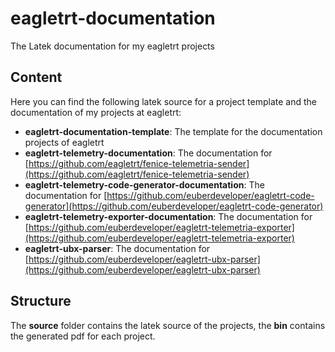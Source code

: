 # eagletrt-documentation
The Latek documentation for my eagletrt projects

## Content

Here you can find the following latek source for a project template and the documentation of my projects at eagletrt:
* __eagletrt-documentation-template__: The template for the documentation projects of eagletrt
* __eagletrt-telemetry-documentation__: The documentation for [https://github.com/eagletrt/fenice-telemetria-sender](https://github.com/eagletrt/fenice-telemetria-sender)
* __eagletrt-telemetry-code-generator-documentation__: The documentation for [https://github.com/euberdeveloper/eagletrt-code-generator](https://github.com/euberdeveloper/eagletrt-code-generator)
* __eagletrt-telemetry-exporter-documentation__: The documentation for [https://github.com/euberdeveloper/eagletrt-telemetria-exporter](https://github.com/euberdeveloper/eagletrt-telemetria-exporter)
* __eagletrt-ubx-parser__: The documentation for [https://github.com/euberdeveloper/eagletrt-ubx-parser](https://github.com/euberdeveloper/eagletrt-ubx-parser)

## Structure

The **source** folder contains the latek source of the projects, the **bin** contains the generated pdf for each project.

